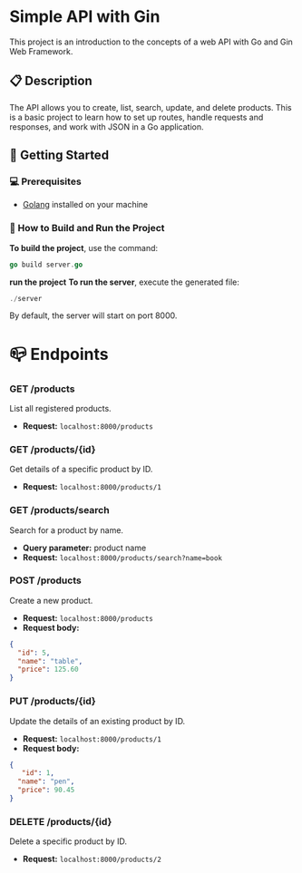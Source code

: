 # Simple API with Gin

This project is an introduction to the concepts of a web API with Go and Gin Web Framework.


## 📋 Description

The API allows you to create, list, search, update, and delete products. This is a basic project to learn how to set up routes, handle requests and responses, and work with JSON in a Go application.

## 🚀 Getting Started

### 💻 Prerequisites
- [Golang](https://go.dev/doc/install) installed on your machine

### 🔧 How to Build and Run the Project

**To build the project**, use the command:

```go
go build server.go
```

**run the project**
**To run the server**, execute the generated file:

```go
./server
```

By default, the server will start on port 8000.

# 📪 Endpoints

### GET /products
List all registered products.

- **Request:** `localhost:8000/products`

### GET /products/{id}
Get details of a specific product by ID.

- **Request:** `localhost:8000/products/1`


### GET /products/search
Search for a product by name.

- **Query parameter:** product name
- **Request:** `localhost:8000/products/search?name=book`


### POST /products
Create a new product.
- **Request:** `localhost:8000/products` 
- **Request body:**

```json
{
  "id": 5,
  "name": "table",
  "price": 125.60
}
```

### PUT /products/{id}

Update the details of an existing product by ID.

- **Request:** `localhost:8000/products/1`
- **Request body:**

```json
{
   "id": 1,
  "name": "pen",
  "price": 90.45
}
```

### DELETE /products/{id}
Delete a specific product by ID.

- **Request:** `localhost:8000/products/2`
